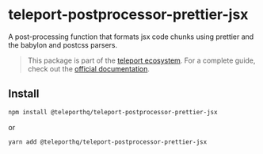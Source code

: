 # teleport-postprocessor-prettier-jsx

A post-processing function that formats jsx code chunks using prettier and the babylon and postcss parsers.

> This package is part of the [teleport ecosystem](https://github.com/teleporthq/teleport-code-generators). For a complete guide, check out the [official documentation](https://docs.teleporthq.io/).

## Install
```bash
npm install @teleporthq/teleport-postprocessor-prettier-jsx
```
or
```bash
yarn add @teleporthq/teleport-postprocessor-prettier-jsx
```
